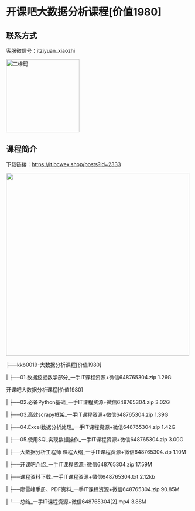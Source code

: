 # 开课吧大数据分析课程[价值1980]

## 联系方式

客服微信号：itziyuan_xiaozhi

<img src="https://ziyuanyun.oss-cn-guangzhou.aliyuncs.com/common/20240614073449/666b82192834a.jpg" width="200" height="200" alt="二维码">

## 课程简介

下载链接：https://it.bcwex.shop/posts?id=2333

<img src="https://ziyuanyun.oss-cn-guangzhou.aliyuncs.com/yun/20240515183831/664490a78a50d.jpg" width="500" alt="">

  ├──kkb0019-大数据分析课程[价值1980]

 | ├──01.数据挖掘数学部分_一手IT课程资源+微信648765304.zip 1.26G

 开课吧大数据分析课程[价值1980]





 | ├──02.必备Python基础_一手IT课程资源+微信648765304.zip 3.02G

 | ├──03.高效scrapy框架_一手IT课程资源+微信648765304.zip 1.39G

 | ├──04.Excel数据分析处理_一手IT课程资源+微信648765304.zip 1.42G

 | ├──05.使用SQL实现数据操作_一手IT课程资源+微信648765304.zip 3.00G

 | ├──大数据分析工程师 课程大纲_一手IT课程资源+微信648765304.zip 1.10M

 | ├──开课吧介绍_一手IT课程资源+微信648765304.zip 17.59M

 | ├──课程资料下载_一手IT课程资源+微信648765304.txt 2.12kb

 | ├──廖雪峰手册、PDF资料_一手IT课程资源+微信648765304.zip 90.85M

 | └──总结_一手IT课程资源+微信648765304[2].mp4 3.88M

  